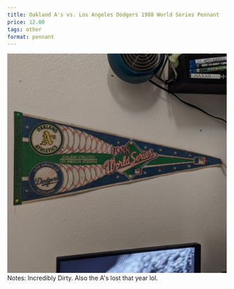 ```yaml
---
title: Oakland A's vs. Los Angeles Dodgers 1988 World Series Pennant
price: 12.00
tags: other
format: pennant
---
```

![oaklandas](/assets/img/ibuycrap/oaklandas.jpg) 
<br>
Notes: Incredibly Dirty. Also the A's lost that year lol.